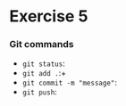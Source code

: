 # Exercise 5

### Git commands

- `git status`: 
- `git add .`:+
- `git commit -m "message"`:
- `git push`:  